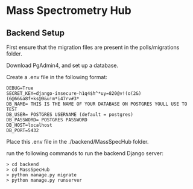 # Mass Spectrometry Hub
## Backend Setup
First ensure that the migration files are present in the polls/migrations folder.

Download PgAdmin4, and set up a database.

Create a .env file in the following format:
```
DEBUG=True
SECRET_KEY=django-insecure-h1q4$h^*uy=820@v!(o(2&)(6@66&a8f+ks@9&u!m*i47rv#3*
DB_NAME= THIS IS THE NAME OF YOUR DATABASE ON POSTGRES YOULL USE TO TEST
DB_USER= POSTGRES USERNAME (default = postgres)
DB_PASSWORD= POSTGRES PASSWORD
DB_HOST=localhost
DB_PORT=5432
```
Place this .env file in the ./backend/MassSpecHub folder.

run the following commands to run the backend Django server:
```
> cd backend
> cd MassSpecHub
> python manage.py migrate
> python manage.py runserver
```

